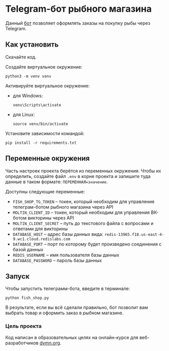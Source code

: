 # Telegram-бот рыбного магазина

Данный [бот](https://t.me/intellectual_quiz_bot) позволяет оформлять 
заказы на покупку рыбы через Telegram.

## Как установить

Скачайте код.

Создайте виртуальное окружение:

```
python3 -m venv venv
```

Активируйте виртуальное окружение:

- для Windows:
    ```
    venv\Scripts\activate 
    ```
- для Linux:
    ```
    source venv/bin/activate 
    ```

Установите зависимости командой:

```
pip install -r requirements.txt
```

## Переменные окружения

Часть настроек проекта берётся из переменных окружения. Чтобы их определить,
создайте файл `.env` в корне проекта и запишите туда данные в таком
формате: `ПЕРЕМЕННАЯ=значение`.

Доступны следующие переменные:

- `FISH_SHOP_TG_TOKEN` – токен, который необходим для управления телеграм-ботом рыбного магазина через API
- `MOLTIN_CLIENT_ID` – токен, который необходим для управления ВК-ботом викторины через API
- `MOLTIN_CLIENT_SECRET` – путь до текстового файла с вопросами и ответами для викторины
- `DATABASE_HOST` – адрес базы данных вида: `redis-13965.f18.us-east-4-9.wc1.cloud.redislabs.com`
- `DATABASE_PORT` – порт по которому будет произведено соединения с базой данных
- `REDIS_USERNAME` – имя пользователя базы данных
- `DATABASE_PASSWORD` – пароль базы данных


## Запуск

Чтобы запустить телеграмм-бота, введите в терминале:

```
python fish_shop.py 
```

В результате, если вы всё сделали правильно, бот позволит вам выбрать товар 
и оформить заказ в рыбном магазине.

### Цель проекта

Код написан в образовательных целях на онлайн-курсе для
веб-разработчиков [dvmn.org](https://dvmn.org/).